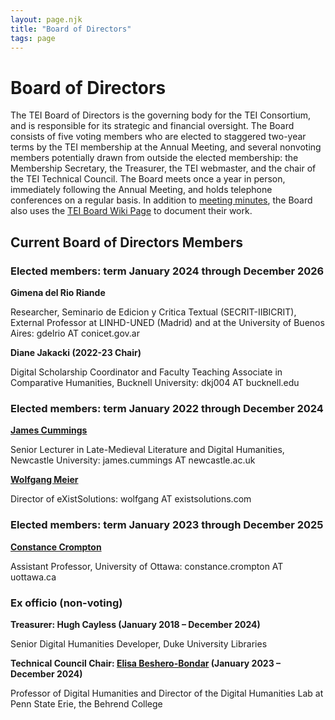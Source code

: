 ```yaml
---
layout: page.njk
title: "Board of Directors"
tags: page
---
```

# Board of Directors
The TEI Board of Directors is the governing body for the TEI Consortium, and is responsible for its strategic and financial oversight. The Board consists of five voting members who are elected to staggered two-year terms by the TEI membership at the Annual Meeting, and several nonvoting members potentially drawn from outside the elected membership: the Membership Secretary, the Treasurer, the TEI webmaster, and the chair of the TEI Technical Council. The Board meets once a year in person, immediately following the Annual Meeting, and holds telephone conferences on a regular basis. In addition to [meeting minutes](/Board/ "meeting minutes"), the Board also uses the [TEI Board Wiki Page](https://wiki.tei-c.org/index.php/TEI-C_Board_of_Directors "TEI Board Wiki Page") to document their work.

## Current Board of Directors Members

### Elected members: term January 2024 through December 2026

**Gimena del Rio Riande**

Researcher, Seminario de Edicion y Critica Textual (SECRIT-IIBICRIT), External Professor at LINHD-UNED (Madrid) and at the University of Buenos Aires: gdelrio AT conicet.gov.ar

**Diane Jakacki (2022-23 Chair)**

Digital Scholarship Coordinator and Faculty Teaching Associate in Comparative Humanities, Bucknell University: dkj004 AT bucknell.edu

### Elected members: term January 2022 through December 2024

**[James Cummings](https://www.ncl.ac.uk/elll/staff/profile/jamescummings.html)**

Senior Lecturer in Late-Medieval Literature and Digital Humanities, Newcastle University: james.cummings AT newcastle.ac.uk

**[Wolfgang Meier](https://www.existsolutions.com/)**

Director of eXistSolutions: wolfgang AT existsolutions.com

### Elected members: term January 2023 through December 2025

**[Constance Crompton](https://uniweb.uottawa.ca/members/3039)**

Assistant Professor, University of Ottawa: constance.crompton AT uottawa.ca

### Ex officio (non-voting)

**Treasurer: Hugh Cayless (January 2018 – December 2024)**

Senior Digital Humanities Developer, Duke University Libraries

**Technical Council Chair: [Elisa Beshero-Bondar](https://newtfire.org) (January 2023 – December 2024)**

Professor of Digital Humanities and Director of the Digital Humanities Lab at Penn State Erie, the Behrend College
